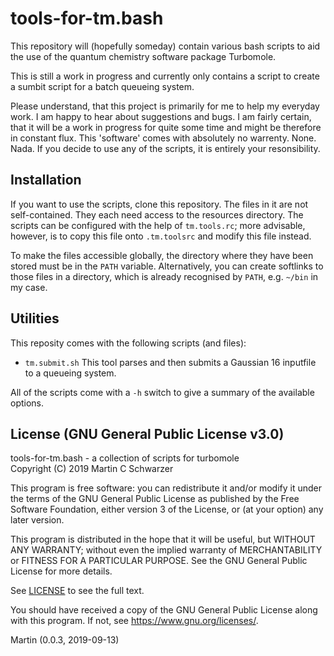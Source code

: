 # tools-for-tm.bash

This repository will (hopefully someday) contain various bash scripts 
to aid the use of the quantum chemistry software package Turbomole.

This is still a work in progress and currently only contains a script to 
create a sumbit script for a batch queueing system.

Please understand, that this project is primarily for me to help my everyday work. 
I am happy to hear about suggestions and bugs. 
I am fairly certain, that it will be a work in progress for quite some time 
and might be therefore in constant flux. 
This 'software' comes with absolutely no warrenty. None. Nada.
If you decide to use any of the scripts, it is entirely your resonsibility. 

## Installation

If you want to use the scripts, clone this repository.
The files in it are not self-contained. 
They each need access to the resources directory.
The scripts can be configured with the help of `tm.tools.rc`; 
more advisable, however, is to copy this file onto `.tm.toolsrc`
and modify this file instead.

To make the files accessible globally, the directory where they have been stored
must be in the `PATH` variable.
Alternatively, you can create softlinks to those files in a directory, 
which is already recognised by `PATH`, e.g. `~/bin` in my case.

## Utilities

This reposity comes with the following scripts (and files):

 * `tm.submit.sh`
   This tool parses and then submits a Gaussian 16 inputfile to a queueing system.

All of the scripts come with a `-h` switch to give a summary of the available options.

## License (GNU General Public License v3.0)

tools-for-tm.bash - a collection of scripts for turbomole  
Copyright (C) 2019 Martin C Schwarzer

This program is free software: you can redistribute it and/or modify
it under the terms of the GNU General Public License as published by
the Free Software Foundation, either version 3 of the License, or
(at your option) any later version.

This program is distributed in the hope that it will be useful,
but WITHOUT ANY WARRANTY; without even the implied warranty of
MERCHANTABILITY or FITNESS FOR A PARTICULAR PURPOSE.  See the
GNU General Public License for more details.

See [LICENSE](LICENSE) to see the full text.

You should have received a copy of the GNU General Public License
along with this program.  If not, see <https://www.gnu.org/licenses/>.

Martin (0.0.3, 2019-09-13)
